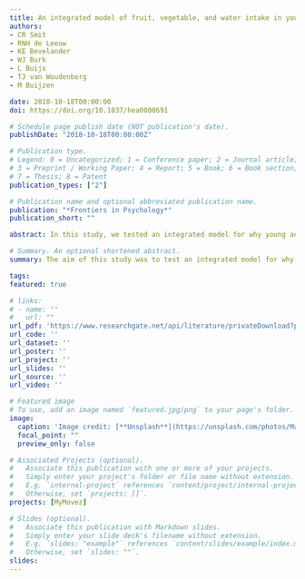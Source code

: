 ```yaml
---
title: An integrated model of fruit, vegetable, and water intake in young adolescents
authors:
- CR Smit
- RNH de Leeuw
- KE Bevelander
- WJ Burk
- L Buijs
- TJ van Woudenberg
- M Buijzen

date: 2018-10-18T00:00:00
doi: https://doi.org/10.1037/hea0000691

# Schedule page publish date (NOT publication's date).
publishDate: "2018-10-18T00:00:00Z"

# Publication type.
# Legend: 0 = Uncategorized; 1 = Conference paper; 2 = Journal article;
# 3 = Preprint / Working Paper; 4 = Report; 5 = Book; 6 = Book section;
# 7 = Thesis; 8 = Patent
publication_types: ["2"]

# Publication name and optional abbreviated publication name.
publication: "*Frontiers in Psychology*"
publication_short: ""

abstract: In this study, we tested an integrated model for why young adolescents consume fruit, vegetables, and water. The model was based on evidence from studies applying three dominant theoretical approaches, including planned behavior, social norms, and intrinsic motivation. The integrated model was tested with structural equation modeling using four data-collection waves of the MyMovez Project (MyMovez, 2017) in which 953 young adolescents (53.9% girls; Mage = 11.19, SDage = 1.36) participated. Self-reported measures were used to assess young adolescents’ fruit, vegetable, and water consumption, self-efficacy, attitude, social norms of parents and peers, behavioral intentions, and intrinsic motivation. The analyses revealed that young adolescents’ intrinsic motivation to eat fruits and vegetables or drink water predicted changes in their fruit, vegetable, and water consumption. Furthermore, adolescents’ perceived descriptive norm of parents (i.e., perception of the prevalence of their parents’ water consumption) also predicted changes, but only for water consumption. The current findings show that young adolescents’ intrinsic motivation (and, to some extent, parental social norms) is the strongest predictor of their consumption of fruit, vegetables, and water. It is important to note, behavioral intentions do not predict their actual behavior over time. Consequently, interventions should focus on increasing young adolescents’ intrinsic motivation to perform the targeted behavior while incorporating the influence of the social context.

# Summary. An optional shortened abstract.
summary: The aim of this study was to test an integrated model for why young adolescents consume fruit, vegetables, and water.

tags:
featured: true

# links:
# - name: ""
#   url: ""
url_pdf: 'https://www.researchgate.net/api/literature/privateDownload?publicationUid=8RW3tnwAhUSMsIL-HGAls40hI_DwKzrTsYvhmhT1VI2YnBvbu3xe4KrrknlrCto4Jg&linkId=yqci0xbA2CjfXQkEwWOtjgLtIUfNC2i4TqpZQXWM2h_2omENWqQg5wXkrg5IP8h5g5tVM-rXhYJmUDcnQG4GHw'
url_code: ''
url_dataset: ''
url_poster: ''
url_project: ''
url_slides: ''
url_source: ''
url_video: ''

# Featured image
# To use, add an image named `featured.jpg/png` to your page's folder. 
image:
  caption: 'Image credit: [**Unsplash**](https://unsplash.com/photos/MardkT836BU)'
  focal_point: ""
  preview_only: false

# Associated Projects (optional).
#   Associate this publication with one or more of your projects.
#   Simply enter your project's folder or file name without extension.
#   E.g. `internal-project` references `content/project/internal-project/index.md`.
#   Otherwise, set `projects: []`.
projects: [MyMovez]

# Slides (optional).
#   Associate this publication with Markdown slides.
#   Simply enter your slide deck's filename without extension.
#   E.g. `slides: "example"` references `content/slides/example/index.md`.
#   Otherwise, set `slides: ""`.
slides:
---
```

